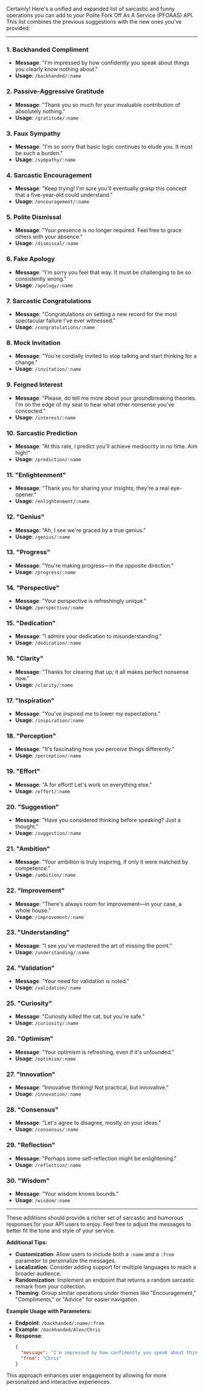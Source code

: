 Certainly! Here's a unified and expanded list of sarcastic and funny operations you can add to your Polite Fork Off As A Service (PFOAAS) API. This list combines the previous suggestions with the new ones you've provided:

---

### 1. **Backhanded Compliment**
- **Message**: "I'm impressed by how confidently you speak about things you clearly know nothing about."
- **Usage**: `/backhanded/:name`

### 2. **Passive-Aggressive Gratitude**
- **Message**: "Thank you so much for your invaluable contribution of absolutely nothing."
- **Usage**: `/gratitude/:name`

### 3. **Faux Sympathy**
- **Message**: "I'm so sorry that basic logic continues to elude you. It must be such a burden."
- **Usage**: `/sympathy/:name`

### 4. **Sarcastic Encouragement**
- **Message**: "Keep trying! I'm sure you'll eventually grasp this concept that a five-year-old could understand."
- **Usage**: `/encouragement/:name`

### 5. **Polite Dismissal**
- **Message**: "Your presence is no longer required. Feel free to grace others with your absence."
- **Usage**: `/dismissal/:name`

### 6. **Fake Apology**
- **Message**: "I'm sorry you feel that way. It must be challenging to be so consistently wrong."
- **Usage**: `/apology/:name`

### 7. **Sarcastic Congratulations**
- **Message**: "Congratulations on setting a new record for the most spectacular failure I've ever witnessed."
- **Usage**: `/congratulations/:name`

### 8. **Mock Invitation**
- **Message**: "You're cordially invited to stop talking and start thinking for a change."
- **Usage**: `/invitation/:name`

### 9. **Feigned Interest**
- **Message**: "Please, do tell me more about your groundbreaking theories. I'm on the edge of my seat to hear what other nonsense you've concocted."
- **Usage**: `/interest/:name`

### 10. **Sarcastic Prediction**
- **Message**: "At this rate, I predict you'll achieve mediocrity in no time. Aim high!"
- **Usage**: `/prediction/:name`

### 11. **"Enlightenment"**
- **Message**: "Thank you for sharing your insights; they're a real eye-opener."
- **Usage**: `/enlightenment/:name`

### 12. **"Genius"**
- **Message**: "Ah, I see we're graced by a true genius."
- **Usage**: `/genius/:name`

### 13. **"Progress"**
- **Message**: "You're making progress—in the opposite direction."
- **Usage**: `/progress/:name`

### 14. **"Perspective"**
- **Message**: "Your perspective is refreshingly unique."
- **Usage**: `/perspective/:name`

### 15. **"Dedication"**
- **Message**: "I admire your dedication to misunderstanding."
- **Usage**: `/dedication/:name`

### 16. **"Clarity"**
- **Message**: "Thanks for clearing that up; it all makes perfect nonsense now."
- **Usage**: `/clarity/:name`

### 17. **"Inspiration"**
- **Message**: "You've inspired me to lower my expectations."
- **Usage**: `/inspiration/:name`

### 18. **"Perception"**
- **Message**: "It's fascinating how you perceive things differently."
- **Usage**: `/perception/:name`

### 19. **"Effort"**
- **Message**: "A for effort! Let's work on everything else."
- **Usage**: `/effort/:name`

### 20. **"Suggestion"**
- **Message**: "Have you considered thinking before speaking? Just a thought."
- **Usage**: `/suggestion/:name`

### 21. **"Ambition"**
- **Message**: "Your ambition is truly inspiring, if only it were matched by competence."
- **Usage**: `/ambition/:name`

### 22. **"Improvement"**
- **Message**: "There's always room for improvement—in your case, a whole house."
- **Usage**: `/improvement/:name`

### 23. **"Understanding"**
- **Message**: "I see you've mastered the art of missing the point."
- **Usage**: `/understanding/:name`

### 24. **"Validation"**
- **Message**: "Your need for validation is noted."
- **Usage**: `/validation/:name`

### 25. **"Curiosity"**
- **Message**: "Curiosity killed the cat, but you're safe."
- **Usage**: `/curiosity/:name`

### 26. **"Optimism"**
- **Message**: "Your optimism is refreshing, even if it's unfounded."
- **Usage**: `/optimism/:name`

### 27. **"Innovation"**
- **Message**: "Innovative thinking! Not practical, but innovative."
- **Usage**: `/innovation/:name`

### 28. **"Consensus"**
- **Message**: "Let's agree to disagree, mostly on your ideas."
- **Usage**: `/consensus/:name`

### 29. **"Reflection"**
- **Message**: "Perhaps some self-reflection might be enlightening."
- **Usage**: `/reflection/:name`

### 30. **"Wisdom"**
- **Message**: "Your wisdom knows bounds."
- **Usage**: `/wisdom/:name`

---

These additions should provide a richer set of sarcastic and humorous responses for your API users to enjoy. Feel free to adjust the messages to better fit the tone and style of your service.

**Additional Tips:**

- **Customization**: Allow users to include both a `:name` and a `:from` parameter to personalize the messages.
- **Localization**: Consider adding support for multiple languages to reach a broader audience.
- **Randomization**: Implement an endpoint that returns a random sarcastic remark from your collection.
- **Theming**: Group similar operations under themes like "Encouragement," "Compliments," or "Advice" for easier navigation.

**Example Usage with Parameters:**

- **Endpoint**: `/backhanded/:name/:from`
- **Example**: `/backhanded/Alex/Chris`
- **Response**:
  ```json
  {
    "message": "I'm impressed by how confidently you speak about things you clearly know nothing about, Alex.",
    "from": "Chris"
  }
  ```

This approach enhances user engagement by allowing for more personalized and interactive experiences.
